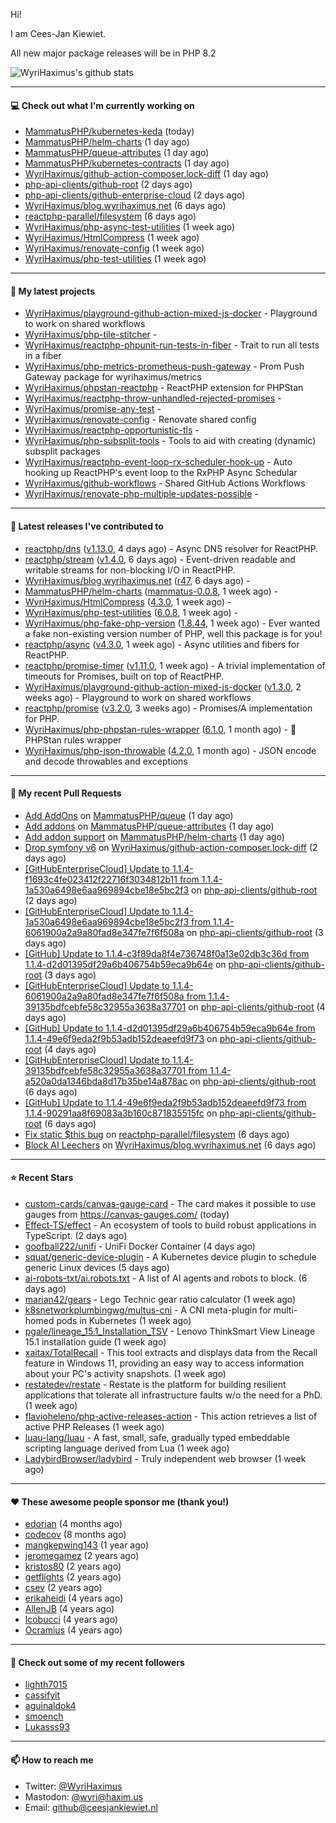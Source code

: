Hi!

I am Cees-Jan Kiewiet.

All new major package releases will be in PHP 8.2

![WyriHaximus's github stats](https://github-readme-stats.vercel.app/api?username=WyriHaximus&show_icons=true)

---

#### 💻 Check out what I'm currently working on

- [MammatusPHP/kubernetes-keda](https://github.com/MammatusPHP/kubernetes-keda) (today)
- [MammatusPHP/helm-charts](https://github.com/MammatusPHP/helm-charts) (1 day ago)
- [MammatusPHP/queue-attributes](https://github.com/MammatusPHP/queue-attributes) (1 day ago)
- [MammatusPHP/kubernetes-contracts](https://github.com/MammatusPHP/kubernetes-contracts) (1 day ago)
- [WyriHaximus/github-action-composer.lock-diff](https://github.com/WyriHaximus/github-action-composer.lock-diff) (1 day ago)
- [php-api-clients/github-root](https://github.com/php-api-clients/github-root) (2 days ago)
- [php-api-clients/github-enterprise-cloud](https://github.com/php-api-clients/github-enterprise-cloud) (2 days ago)
- [WyriHaximus/blog.wyrihaximus.net](https://github.com/WyriHaximus/blog.wyrihaximus.net) (6 days ago)
- [reactphp-parallel/filesystem](https://github.com/reactphp-parallel/filesystem) (6 days ago)
- [WyriHaximus/php-async-test-utilities](https://github.com/WyriHaximus/php-async-test-utilities) (1 week ago)
- [WyriHaximus/HtmlCompress](https://github.com/WyriHaximus/HtmlCompress) (1 week ago)
- [WyriHaximus/renovate-config](https://github.com/WyriHaximus/renovate-config) (1 week ago)
- [WyriHaximus/php-test-utilities](https://github.com/WyriHaximus/php-test-utilities) (1 week ago)

---

#### 🌱 My latest projects

- [WyriHaximus/playground-github-action-mixed-js-docker](https://github.com/WyriHaximus/playground-github-action-mixed-js-docker) - Playground to work on shared workflows
- [WyriHaximus/php-tile-stitcher](https://github.com/WyriHaximus/php-tile-stitcher) - 
- [WyriHaximus/reactphp-phpunit-run-tests-in-fiber](https://github.com/WyriHaximus/reactphp-phpunit-run-tests-in-fiber) - Trait to run all tests in a fiber
- [WyriHaximus/php-metrics-prometheus-push-gateway](https://github.com/WyriHaximus/php-metrics-prometheus-push-gateway) - Prom Push Gateway package for wyrihaximus/metrics
- [WyriHaximus/phpstan-reactphp](https://github.com/WyriHaximus/phpstan-reactphp) - ReactPHP extension for PHPStan
- [WyriHaximus/reactphp-throw-unhandled-rejected-promises](https://github.com/WyriHaximus/reactphp-throw-unhandled-rejected-promises) - 
- [WyriHaximus/promise-any-test](https://github.com/WyriHaximus/promise-any-test) - 
- [WyriHaximus/renovate-config](https://github.com/WyriHaximus/renovate-config) - Renovate shared config
- [WyriHaximus/reactphp-opportunistic-tls](https://github.com/WyriHaximus/reactphp-opportunistic-tls) - 
- [WyriHaximus/php-subsplit-tools](https://github.com/WyriHaximus/php-subsplit-tools) - Tools to aid with creating (dynamic) subsplit packages
- [WyriHaximus/reactphp-event-loop-rx-scheduler-hook-up](https://github.com/WyriHaximus/reactphp-event-loop-rx-scheduler-hook-up) - Auto hooking up ReactPHP&#39;s event loop to the RxPHP Async Schedular
- [WyriHaximus/github-workflows](https://github.com/WyriHaximus/github-workflows) - Shared GitHub Actions Workflows
- [WyriHaximus/renovate-php-multiple-updates-possible](https://github.com/WyriHaximus/renovate-php-multiple-updates-possible) - 

---

#### 🔭 Latest releases I've contributed to

- [reactphp/dns](https://github.com/reactphp/dns) ([v1.13.0](https://github.com/reactphp/dns/releases/tag/v1.13.0), 4 days ago) - Async DNS resolver for ReactPHP.
- [reactphp/stream](https://github.com/reactphp/stream) ([v1.4.0](https://github.com/reactphp/stream/releases/tag/v1.4.0), 6 days ago) - Event-driven readable and writable streams for non-blocking I/O in ReactPHP.
- [WyriHaximus/blog.wyrihaximus.net](https://github.com/WyriHaximus/blog.wyrihaximus.net) ([r47](https://github.com/WyriHaximus/blog.wyrihaximus.net/releases/tag/r47), 6 days ago) - 
- [MammatusPHP/helm-charts](https://github.com/MammatusPHP/helm-charts) ([mammatus-0.0.8](https://github.com/MammatusPHP/helm-charts/releases/tag/mammatus-0.0.8), 1 week ago) - 
- [WyriHaximus/HtmlCompress](https://github.com/WyriHaximus/HtmlCompress) ([4.3.0](https://github.com/WyriHaximus/HtmlCompress/releases/tag/4.3.0), 1 week ago) - 
- [WyriHaximus/php-test-utilities](https://github.com/WyriHaximus/php-test-utilities) ([6.0.8](https://github.com/WyriHaximus/php-test-utilities/releases/tag/6.0.8), 1 week ago) - 
- [WyriHaximus/php-fake-php-version](https://github.com/WyriHaximus/php-fake-php-version) ([1.8.44](https://github.com/WyriHaximus/php-fake-php-version/releases/tag/1.8.44), 1 week ago) - Ever wanted a fake non-existing version number of PHP, well this package is for you!
- [reactphp/async](https://github.com/reactphp/async) ([v4.3.0](https://github.com/reactphp/async/releases/tag/v4.3.0), 1 week ago) - Async utilities and fibers for ReactPHP.
- [reactphp/promise-timer](https://github.com/reactphp/promise-timer) ([v1.11.0](https://github.com/reactphp/promise-timer/releases/tag/v1.11.0), 1 week ago) - A trivial implementation of timeouts for Promises, built on top of ReactPHP.
- [WyriHaximus/playground-github-action-mixed-js-docker](https://github.com/WyriHaximus/playground-github-action-mixed-js-docker) ([v1.3.0](https://github.com/WyriHaximus/playground-github-action-mixed-js-docker/releases/tag/v1.3.0), 2 weeks ago) - Playground to work on shared workflows
- [reactphp/promise](https://github.com/reactphp/promise) ([v3.2.0](https://github.com/reactphp/promise/releases/tag/v3.2.0), 3 weeks ago) - Promises/A implementation for PHP.
- [WyriHaximus/php-phpstan-rules-wrapper](https://github.com/WyriHaximus/php-phpstan-rules-wrapper) ([6.1.0](https://github.com/WyriHaximus/php-phpstan-rules-wrapper/releases/tag/6.1.0), 1 month ago) - 🌯 PHPStan rules wrapper
- [WyriHaximus/php-json-throwable](https://github.com/WyriHaximus/php-json-throwable) ([4.2.0](https://github.com/WyriHaximus/php-json-throwable/releases/tag/4.2.0), 1 month ago) - JSON encode and decode throwables and exceptions

---

#### 🔨 My recent Pull Requests

- [Add AddOns](https://github.com/MammatusPHP/queue/pull/5) on [MammatusPHP/queue](https://github.com/MammatusPHP/queue) (1 day ago)
- [Add addons](https://github.com/MammatusPHP/queue-attributes/pull/4) on [MammatusPHP/queue-attributes](https://github.com/MammatusPHP/queue-attributes) (1 day ago)
- [Add addon support](https://github.com/MammatusPHP/helm-charts/pull/12) on [MammatusPHP/helm-charts](https://github.com/MammatusPHP/helm-charts) (1 day ago)
- [Drop symfony v6](https://github.com/WyriHaximus/github-action-composer.lock-diff/pull/167) on [WyriHaximus/github-action-composer.lock-diff](https://github.com/WyriHaximus/github-action-composer.lock-diff) (2 days ago)
- [[GitHubEnterpriseCloud] Update to 1.1.4-f1693c4fe023412f22716f3034812b11 from 1.1.4-1a530a6498e6aa969894cbe18e5bc2f3](https://github.com/php-api-clients/github-root/pull/1209) on [php-api-clients/github-root](https://github.com/php-api-clients/github-root) (2 days ago)
- [[GitHubEnterpriseCloud] Update to 1.1.4-1a530a6498e6aa969894cbe18e5bc2f3 from 1.1.4-6061900a2a9a80fad8e347fe7f6f508a](https://github.com/php-api-clients/github-root/pull/1208) on [php-api-clients/github-root](https://github.com/php-api-clients/github-root) (3 days ago)
- [[GitHub] Update to 1.1.4-c3f89da8f4e736748f0a13e02db3c36d from 1.1.4-d2d01395df29a6b406754b59eca9b64e](https://github.com/php-api-clients/github-root/pull/1207) on [php-api-clients/github-root](https://github.com/php-api-clients/github-root) (3 days ago)
- [[GitHubEnterpriseCloud] Update to 1.1.4-6061900a2a9a80fad8e347fe7f6f508a from 1.1.4-39135bdfcebfe58c32955a3638a37701](https://github.com/php-api-clients/github-root/pull/1206) on [php-api-clients/github-root](https://github.com/php-api-clients/github-root) (4 days ago)
- [[GitHub] Update to 1.1.4-d2d01395df29a6b406754b59eca9b64e from 1.1.4-49e6f9eda2f9b53adb152deaeefd9f73](https://github.com/php-api-clients/github-root/pull/1205) on [php-api-clients/github-root](https://github.com/php-api-clients/github-root) (4 days ago)
- [[GitHubEnterpriseCloud] Update to 1.1.4-39135bdfcebfe58c32955a3638a37701 from 1.1.4-a520a0da1346bda8d17b35be14a878ac](https://github.com/php-api-clients/github-root/pull/1204) on [php-api-clients/github-root](https://github.com/php-api-clients/github-root) (6 days ago)
- [[GitHub] Update to 1.1.4-49e6f9eda2f9b53adb152deaeefd9f73 from 1.1.4-90291aa8f69083a3b160c871835515fc](https://github.com/php-api-clients/github-root/pull/1203) on [php-api-clients/github-root](https://github.com/php-api-clients/github-root) (6 days ago)
- [Fix static $this bug](https://github.com/reactphp-parallel/filesystem/pull/4) on [reactphp-parallel/filesystem](https://github.com/reactphp-parallel/filesystem) (6 days ago)
- [Block AI Leechers](https://github.com/WyriHaximus/blog.wyrihaximus.net/pull/194) on [WyriHaximus/blog.wyrihaximus.net](https://github.com/WyriHaximus/blog.wyrihaximus.net) (6 days ago)

---

#### ⭐ Recent Stars

- [custom-cards/canvas-gauge-card](https://github.com/custom-cards/canvas-gauge-card) - The card makes it possible to use gauges from https://canvas-gauges.com/ (today)
- [Effect-TS/effect](https://github.com/Effect-TS/effect) - An ecosystem of tools to build robust applications in TypeScript. (2 days ago)
- [goofball222/unifi](https://github.com/goofball222/unifi) - UniFi Docker Container (4 days ago)
- [squat/generic-device-plugin](https://github.com/squat/generic-device-plugin) - A Kubernetes device plugin to schedule generic Linux devices (5 days ago)
- [ai-robots-txt/ai.robots.txt](https://github.com/ai-robots-txt/ai.robots.txt) - A list of AI agents and robots to block. (6 days ago)
- [marian42/gears](https://github.com/marian42/gears) - Lego Technic gear ratio calculator (1 week ago)
- [k8snetworkplumbingwg/multus-cni](https://github.com/k8snetworkplumbingwg/multus-cni) - A CNI meta-plugin for multi-homed pods in Kubernetes (1 week ago)
- [pgale/lineage_15.1_Installation_TSV](https://github.com/pgale/lineage_15.1_Installation_TSV) - Lenovo ThinkSmart View Lineage 15.1 installation guide (1 week ago)
- [xaitax/TotalRecall](https://github.com/xaitax/TotalRecall) - This tool extracts and displays data from the Recall feature in Windows 11, providing an easy way to access information about your PC&#39;s activity snapshots. (1 week ago)
- [restatedev/restate](https://github.com/restatedev/restate) - Restate is the platform for building resilient applications that tolerate all infrastructure faults w/o the need for a PhD. (1 week ago)
- [flavioheleno/php-active-releases-action](https://github.com/flavioheleno/php-active-releases-action) - This action retrieves a list of active PHP Releases (1 week ago)
- [luau-lang/luau](https://github.com/luau-lang/luau) - A fast, small, safe, gradually typed embeddable scripting language derived from Lua (1 week ago)
- [LadybirdBrowser/ladybird](https://github.com/LadybirdBrowser/ladybird) - Truly independent web browser (1 week ago)

---

#### ❤️ These awesome people sponsor me (thank you!)

- [edorian](https://github.com/edorian) (4 months ago)
- [codecov](https://github.com/codecov) (8 months ago)
- [mangkepwing143](https://github.com/mangkepwing143) (1 year ago)
- [jeromegamez](https://github.com/jeromegamez) (2 years ago)
- [kristos80](https://github.com/kristos80) (2 years ago)
- [getflights](https://github.com/getflights) (2 years ago)
- [csev](https://github.com/csev) (2 years ago)
- [erikaheidi](https://github.com/erikaheidi) (4 years ago)
- [AllenJB](https://github.com/AllenJB) (4 years ago)
- [lcobucci](https://github.com/lcobucci) (4 years ago)
- [Ocramius](https://github.com/Ocramius) (4 years ago)

---

#### 👯 Check out some of my recent followers

- [lighth7015](https://github.com/lighth7015)
- [cassifyit](https://github.com/cassifyit)
- [aguinaldok4](https://github.com/aguinaldok4)
- [smoench](https://github.com/smoench)
- [Lukasss93](https://github.com/Lukasss93)

---

#### 📫 How to reach me

- Twitter: [@WyriHaximus](https://twitter.com/WyriHaximus)
- Mastodon: [@wyri@haxim.us](https://toot-toot.wyrihaxim.us/@wyri)
- Email: [github@ceesjankiewiet.nl](mailto:github@ceesjankiewiet.nl)
